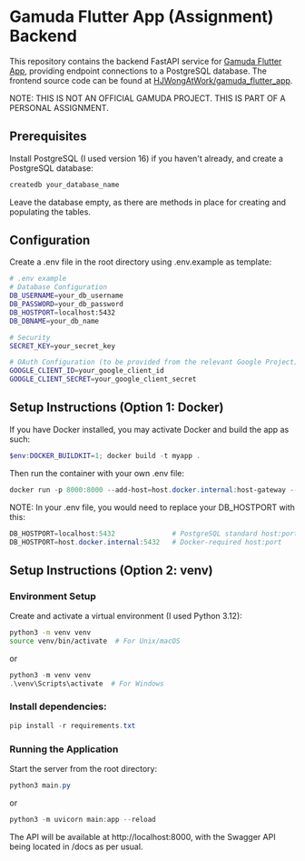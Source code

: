 # Gamuda Flutter App (Assignment) Backend

This repository contains the backend FastAPI service for [Gamuda Flutter App](https://gamuda-flutter-homework-01.web.app/), providing endpoint connections to a PostgreSQL database. The frontend source code can be found at [HJWongAtWork/gamuda_flutter_app](https://github.com/HJWongAtWork/gamuda_flutter_app).

NOTE: THIS IS NOT AN OFFICIAL GAMUDA PROJECT. THIS IS PART OF A PERSONAL ASSIGNMENT.

## Prerequisites

Install PostgreSQL (I used version 16) if you haven't already, and create a PostgreSQL database:

```bash
createdb your_database_name
```

Leave the database empty, as there are methods in place for creating and populating the tables.

## Configuration

Create a .env file in the root directory using .env.example as template:

```bash
# .env example
# Database Configuration
DB_USERNAME=your_db_username
DB_PASSWORD=your_db_password
DB_HOSTPORT=localhost:5432
DB_DBNAME=your_db_name

# Security
SECRET_KEY=your_secret_key

# OAuth Configuration (to be provided from the relevant Google Project)
GOOGLE_CLIENT_ID=your_google_client_id
GOOGLE_CLIENT_SECRET=your_google_client_secret
```

## Setup Instructions (Option 1: Docker)

If you have Docker installed, you may activate Docker and build the app as such:

```powershell
$env:DOCKER_BUILDKIT=1; docker build -t myapp .
```

Then run the container with your own .env file:

```powershell
docker run -p 8000:8000 --add-host=host.docker.internal:host-gateway --env-file .env myapp
```

NOTE: In your .env file, you would need to replace your DB_HOSTPORT with this:

```powershell
DB_HOSTPORT=localhost:5432              # PostgreSQL standard host:port
DB_HOSTPORT=host.docker.internal:5432   # Docker-required host:port
```

## Setup Instructions (Option 2: venv)

### Environment Setup

Create and activate a virtual environment (I used Python 3.12):

```bash
python3 -m venv venv
source venv/bin/activate  # For Unix/macOS
```
or
```powershell
python3 -m venv venv
.\venv\Scripts\activate  # For Windows
```

### Install dependencies:

```powershell
pip install -r requirements.txt
```

### Running the Application

Start the server from the root directory:

```powershell
python3 main.py
```
or
```powershell
python3 -m uvicorn main:app --reload
```

The API will be available at http://localhost:8000, with the Swagger API being located in /docs as per usual.
